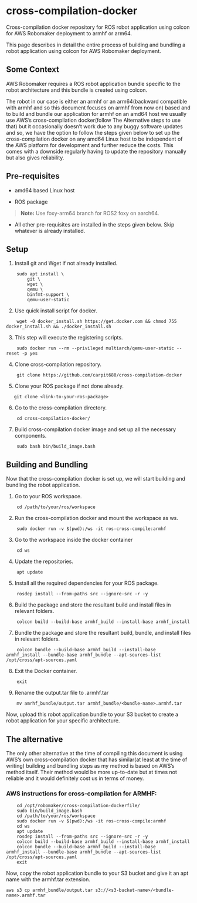 # cross-compilation-docker
Cross-compilation docker repository for ROS robot application using colcon for AWS Robomaker deployment to armhf or arm64.

This page describes in detail the entire process of building and bundling a robot application using colcon for AWS Robomaker deployment.

## Some Context

AWS Robomaker requires a ROS robot application bundle specific to the robot architecture and this bundle is created using colcon. 

The robot in our case is either an armhf or an arm64(backward compatible with armhf and so this document focuses on armhf from now on) based and to build and bundle our application for armhf on an amd64 host we usually use AWS’s cross-compilation docker(follow The Alternative steps to use that) but it occasionally doesn’t work due to any buggy software updates and so, we have the option to follow the steps given below to set up the cross-compilation docker on any amd64 Linux host to be independent of the AWS platform for development and further reduce the costs. This comes with a downside regularly having to update the repository manually but also gives reliability.

## Pre-requisites

* amd64 based Linux host

* ROS package

>**Note:** Use foxy-arm64 branch for ROS2 foxy on aarch64.

* All other pre-requisites are installed in the steps given below. Skip whatever is already installed.

## Setup

1. Install git and Wget if not already installed.
```
    sudo apt install \
        git \
        wget \
        qemu \
        binfmt-support \
        qemu-user-static
```
2. Use quick install script for docker.
```
    wget -O docker_install.sh https://get.docker.com && chmod 755 docker_install.sh && ./docker_install.sh
```
3. This step will execute the registering scripts.
```
    sudo docker run --rm --privileged multiarch/qemu-user-static --reset -p yes 
```
4. Clone cross-compilation repository.
```
    git clone https://github.com/carpit680/cross-compilation-docker
```
5. Clone your ROS package if not done already.
```
   git clone <link-to-your-ros-package> 
```
6. Go to the cross-compilation directory.
```
    cd cross-compilation-docker/
```
7. Build cross-compilation docker image and set up all the necessary components.
```
    sudo bash bin/build_image.bash
```
## Building and Bundling

Now that the cross-compilation docker is set up, we will start building and bundling the robot application.

1. Go to your ROS workspace.
```
    cd /path/to/your/ros/workspace
```
2. Run the cross-compilation docker and mount the workspace as ws.
```
    sudo docker run -v $(pwd):/ws -it ros-cross-compile:armhf
```
3. Go to the workspace inside the docker container
```
    cd ws
```
4. Update the repositories.
```
    apt update
```
5. Install all the required dependencies for your ROS package.
```
    rosdep install --from-paths src --ignore-src -r -y
```
6. Build the package and store the resultant build and install files in relevant folders.
```
    colcon build --build-base armhf_build --install-base armhf_install
```
7. Bundle the package and store the resultant build, bundle, and install files in relevant folders.
```
    colcon bundle --build-base armhf_build --install-base armhf_install --bundle-base armhf_bundle --apt-sources-list /opt/cross/apt-sources.yaml
```
8. Exit the Docker container.
```
    exit
```
9. Rename the output.tar file to <bundle-name>.armhf.tar
```
    mv amrhf_bundle/output.tar armhf_bundle/<bundle-name>.armhf.tar
```
Now, upload this robot application bundle to your S3 bucket to create a robot application for your specific architecture.

## The alternative

The only other alternative at the time of compiling this document is using AWS’s own cross-compilation docker that has similar(at least at the time of writing) building and bundling steps as my method is based on AWS’s method itself. Their method would be more up-to-date but at times not reliable and it would definitely cost us in terms of money.

### AWS instructions for cross-compilation for ARMHF:
```
    cd /opt/robomaker/cross-compilation-dockerfile/
    sudo bin/build_image.bash      
    cd /path/to/your/ros/workspace
    sudo docker run -v $(pwd):/ws -it ros-cross-compile:armhf
    cd ws
    apt update
    rosdep install --from-paths src --ignore-src -r -y
    colcon build --build-base armhf_build --install-base armhf_install
    colcon bundle --build-base armhf_build --install-base armhf_install --bundle-base armhf_bundle --apt-sources-list /opt/cross/apt-sources.yaml
    exit
```
Now, copy the robot application bundle to your S3 bucket and give it an apt name with the armhf.tar extension.
```
aws s3 cp armhf_bundle/output.tar s3://<s3-bucket-name>/<bundle-name>.armhf.tar
```
